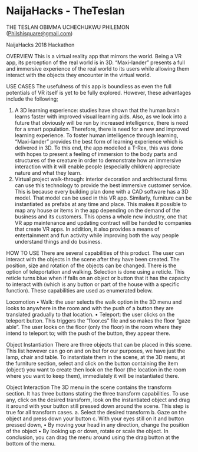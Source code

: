 # NaijaHacks - TheTeslan
THE TESLAN
OBIMMA UCHECHUKWU PHILEMON (Philshisquare@gmail.com)

NaijaHacks 2018 Hackathon 

OVERVIEW
This is a virtual reality app that mirrors the world. Being a VR app, its perception of the real world is in 3D. “Maxi-lander” presents a full and immersive experience of the real world to its users while allowing them interact with the objects they encounter in the virtual world. 

USE CASES
The usefulness of this app is boundless as even the full potentials of VR itself is yet to be fully explored. However, these advantages include the following;
1.	A 3D learning experience: studies have shown that the human brain learns faster with improved visual learning aids. Also, as we look into a future that obviously will be run by increased intelligence, there is need for a smart population. Therefore, there is need for a new and improved learning experience. To foster human intelligence through learning, “Maxi-lander” provides the best form of learning experience which is delivered in 3D. To this end, the app modelled a T-Rex, this was done with hopes to present a feeling of immersion to the body parts and structures of the creature in order to demonstrate how an immersive interaction with it will enable people (especially children) appreciate nature and what they learn. 
2.	Virtual project walk-through: interior decoration and architectural firms can use this technology to provide the best immersive customer service. This is because every building plan done with a CAD software has a 3D model. That model can be used in this VR app. Similarly, furniture can be instantiated as prefabs at any time and place. This makes it possible to map any house or items in the app depending on the demand of the business and its customers. This opens a whole new industry, one that VR app maintenance and updating contract will be handed to companies that create VR apps.
In addition, it also provides a means of entertainment and fun activity while improving both the way people understand things and do business. 

HOW TO USE
There are several capabilities of this product. The user can interact with the objects in the scene after they have been created. The position, size and rotation of the objects can be changed. There is the option of teleportation and walking. Selection is done using a reticle. This reticle turns blue when if falls on an object or button that it has the capacity to interact with (which is any button or part of the house with a specific function). These capabilities are used as enumerated below.

Locomotion 
•	Walk: the user selects the walk option in the 3D menu and looks to anywhere in the room and with the push of a button they are translated gradually to that location. 
•	Teleport: the user clicks on the teleport button. This triggers the “floor.cs” file and so makes the floor “gaze able”. The user looks on the floor (only the floor) in the room where they intend to teleport to; with the push of the button, they appear there.

Object Instantiation
There are three objects that can be placed in this scene. This list however can go on and on but for our purposes, we have just the lamp, chair and table. To instantiate them in the scene, at the 3D menu, at the furniture section, select and click on the button containing the item (object) you want to create then look on the floor (the location in the room where you want to keep them), immediately it will be instantiated there.

Object Interaction
The 3D menu in the scene contains the transform section. It has three buttons stating the three transform capabilities. To use any, click on the desired transform, look on the instantiated object and drag it around with your button still pressed down around the scene. This step is true for all transform cases.
a.	Select the desired transform
b.	Gaze on the object and press down your button
c.	With your eyes still on it and button pressed down,
•	By moving your head in any direction, change the position of the object
•	By looking up or down, rotate or scale the object.
In conclusion, you can drag the menu around using the drag button at the bottom of the menu.
